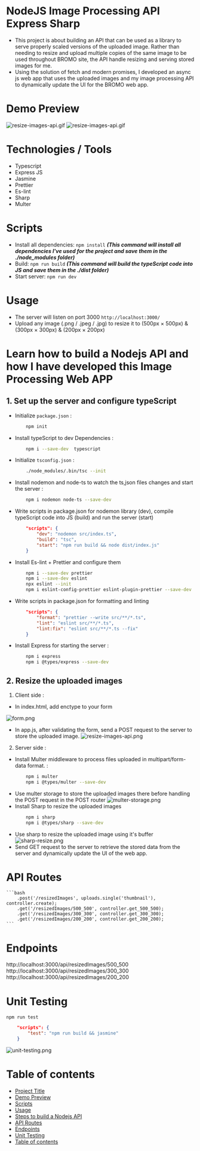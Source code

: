 # NodeJS Image Processing API Express Sharp
- This project is about building an API that can be used as a library to serve properly scaled versions of the uploaded image.
 Rather than needing to resize and upload multiple copies of the same image to be used throughout BROMO site, the API handle resizing and serving stored images for me.
- Using the solution of fetch and modern promises, I developed an async js web app that uses the uploaded images and my image processing API to dynamically update the UI for the BROMO web app.
# Demo Preview
![resize-images-api.gif](./docs/screenshots/resize%20images%20API.gif)
![resize-images-api.gif](./docs/screenshots/screencapture-localhost-3000-2023-01-21-08_27_53.png)

# Technologies / Tools  
- Typescript
- Express JS
- Jasmine
- Prettier
- Es-lint 
- Sharp
- Multer

# Scripts
- Install all dependencies: ```npm install```
***(This command will install all dependencies I've used for the project and save them in the ./node_modules folder)***
- Build: ```npm run build```
***(This command will build the typeScript code into JS and save them in the ./dist folder)***
- Start server: ```npm run dev```
# Usage
- The server will listen on port 3000 ```http://localhost:3000/```
- Upload any image (.png / .jpeg / .jpg) to resize it to (500px × 500px) & (300px × 300px) & (200px × 200px) 


# Learn how to build a Nodejs API and how I have developed this Image Processing Web APP
## 1. Set up the server and configure typeScript
- Initialize ```package.json``` :
    ```bash
        npm init
    ```
- Install typeScript to dev Dependencies :  
    ```bash
        npm i --save-dev  typescript
    ```
- Initialize ```tsconfig.json``` : 
    ```bash 
        ./node_modules/.bin/tsc --init
    ```
- Install nodemon and node-ts to watch the ts,json files changes and start the server : 
    ```bash
        npm i nodemon node-ts --save-dev 
    ```
- Write scripts in package.json for nodemon library (dev), compile typeScript code into JS (build) and run the server (start)
    ```json
        "scripts": {
            "dev": "nodemon src/index.ts",
            "build": "tsc",
            "start": "npm run build && node dist/index.js"
        }
    ```
- Install Es-lint + Prettier and configure them
    ```bash
        npm i --save-dev prettier  
        npm i --save-dev eslint  
        npx eslint --init
        npm i eslint-config-prettier eslint-plugin-prettier --save-dev 
    ```
- Write scripts in package.json for formatting and linting
    ```json
        "scripts": {
            "format": "prettier --write src/**/*.ts",
            "lint": "eslint src/**/*.ts",
            "lint:fix": "eslint src/**/*.ts --fix"
        }
    ```
- Install Express for starting the server :
    ```bash
        npm i express
        npm i @types/express --save-dev
    ```

## 2. Resize the uploaded images
1. Client side :
- In index.html, add enctype to your form

![form.png](./docs/screenshots/Screenshot%202023-01-21%20092806.png)
- In app.js, after validating  the form, send a POST request to the server to store the uploaded image.
![resize-images-api.png](./docs/screenshots/Screenshot%202023-01-21%20094901.png)

2. Server side :
- Install Multer middleware to process files uploaded in multipart/form-data format. :
    ```bash
        npm i multer
        npm i @types/multer --save-dev
    ```
- Use multer storage to store the uploaded images there before handling the POST request in the POST router 
![multer-storage.png](./docs/screenshots/Screenshot%202023-01-21%20093738.png)
- Install Sharp to resize the uploaded images
    ```bash
        npm i sharp
        npm i @types/sharp --save-dev
    ```
- Use sharp to resize the uploaded image using it's buffer
![sharp-resize.png](./docs/screenshots/Screenshot%202023-01-21%20101551.png)
- Send GET request to the server to retrieve the stored data from the server and dynamically update the UI of the web app.

# API Routes
    ```bash
        .post('/resizedImages', uploads.single('thumbnail'), controller.create);
        .get('/resizedImages/500_500', controller.get_500_500);
        .get('/resizedImages/300_300', controller.get_300_300);
        .get('/resizedImages/200_200', controller.get_200_200);
    ```


# Endpoints
http://localhost:3000/api/resizedImages/500_500
http://localhost:3000/api/resizedImages/300_300
http://localhost:3000/api/resizedImages/200_200

# Unit Testing
```npm run test```

```json
    "scripts": {
        "test": "npm run build && jasmine"
    }
```

![unit-testing.png](./docs/screenshots/Screenshot%202023-01-21%20130701.png)

# Table of contents
- [Project Title](#nodejs-image-processing-api-express-sharp)
- [Demo Preview](#demo-preview)
- [Scripts](#scripts)
- [Usage](#usage)
- [Steps to build a Nodejs API](#learn-how-to-build-a-nodejs-api-and-how-i-have-developed-this-image-processing-web-app)
- [API Routes](#api-routes)
- [Endpoints](#endpoints)
- [Unit Testing](#unit-testing)
- [Table of contents](#table-of-contents)
